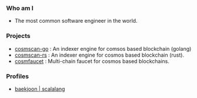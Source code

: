 ### Who am I
- The most common software engineer in the world.

### Projects
- [cosmscan-go](https://github.com/cosmscan/cosmscan-go) : An indexer engine for comsos based blockchain (golang)
- [cosmscan-rs](https://github.com/cosmscan/cosmscan-rs) : An indexer engine for cosmos based blockchain (rust).
- [cosmfaucet](https://github.com/scalalang2/cosmfaucet) : Multi-chain faucet for cosmos based blockchains.

### Profiles
- [baekjoon | scalalang](https://www.acmicpc.net/user/scalalang)
